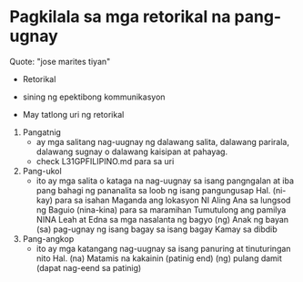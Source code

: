 # Pagkilala sa mga retorikal na pang-ugnay

Quote: "jose marites tiyan"
* Retorikal
- sining ng epektibong kommunikasyon

- May tatlong uri ng retorikal
1. Pangatnig
      - ay mga salitang nag-uugnay ng dalawang salita, dalawang parirala, dalawang sugnay o dalawang kaisipan at pahayag.
      - check L31GPFILIPINO.md para sa uri
2. Pang-ukol
      - ito ay mga salita o kataga na nag-uugnay sa isang pangngalan at iba pang bahagi ng pananalita sa loob ng isang pangungusap
            Hal. (ni-kay) para sa isahan
                  Maganda ang lokasyon NI Aling Ana sa lungsod ng Baguio
                 (nina-kina) para sa maramihan
                  Tumutulong ang pamilya NINA Leah at Edna sa mga nasalanta ng bagyo
                 (ng) 
                  Anak ng bayan
                 (sa) pag-ugnay ng isang bagay sa isang bagay
                  Kamay sa dibdib 
3. Pang-angkop
      - ito ay mga katangang nag-uugnay sa isang panuring at tinuturingan nito
            Hal. (na) Matamis na kakainin (patinig end)
                 (ng) pulang damit (dapat nag-eend sa patinig)
